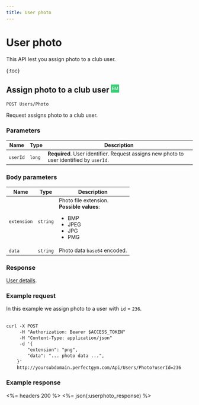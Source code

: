 ```yaml
---
title: User photo
---
```


# User photo

This API lest you assign photo to a club user.

{:toc}


## Assign photo to a club user ![alt text][EM]

    POST Users/Photo

Request assigns photo to a club user.


### Parameters

Name  	    | Type     		| Description
------------|---------------|------------
`userId`    |`long`    		| **Required**. User identifier. Request assigns new photo to user identified by `userId`.


### Body parameters

Name     	    | Type       		| Description
----------------|-------------------|------------
`extension` 	|`string`    		| Photo file extension. <br><strong>Possible values</strong>: <br><ul><li>BMP</li><li>JPEG</li><li>JPG</li><li>PMG</li></ul>
`data`     		|`string`    		| Photo data `base64` encoded.



### Response

[User details][UserDetailsProperties].


### Example request

In this example we assign photo to a user with `id` = `236`.

``` command-line

curl -X POST 
	 -H "Authorization: Bearer $ACCESS_TOKEN" 
	 -H "Content-Type: application/json" 
	 -d '{
	    "extension": "png",
	    "data": "... photo data ...",	     
	}' 
	http://yoursubdomain.perfectgym.com/Api/Users/Photo?userId=236
```


### Example response

<%= headers 200 %>
<%= json(:userphoto_response) %>



[UserDetailsProperties]: /api/users/userdetails#properties

[EM]: /assets/images/employee.png "Employee mode"
[UM]: /assets/images/user.png "User mode"